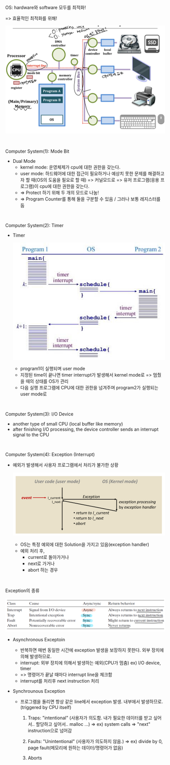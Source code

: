 OS: hardware와 software 모두를 최적화!

=> 효율적인 최적화를 위해!

![IMG_04A926FA88F9-1](image.assets/IMG_04A926FA88F9-1.jpeg)

<br>

Computer System(1): Mode Bit

- Dual Mode
  - kernel mode: 운영체제가 cpu에 대한 권한을 갖는다.
  - user mode: 하드웨어에 대한 접근이 필요하거나 예상치 못한 문제를 해결하고자 할 때(OS의 도움을 필요로 할 때) => 커널모드로 => 유저 프로그램(응용 프로그램)이 cpu에 대한 권한을 갖는다.
  - => Protect 하기 위해 두 개의 모드로 나눔!
  - => Program Counter를 통해 둘을 구분할 수 있음 / 그러나 보통 레지스터를 둠

<br>

Computer System(2): Timer

- Timer

  ![IMG_5C656A285C1B-1](image.assets/IMG_5C656A285C1B-1.jpeg)

  - program1이 실행되며 user mode
  - 지정된 time이 끝나면 timer interrupt가 발생해서 kernel mode로 => 멈췄을 때의 상태를 OS가 관리
  - 다음 실행 프로그램에 CPU에 대한 권한을 넘겨주며 program2가 실행되는 user mode로

<br>

Computer System(3): I/O Device

- another type of small CPU (local buffer like memory)
- after finishing I/O processing, the device controller sends an interrupt signal to the CPU

<br>

Computer System(4): Exception (Interrupt)

- 예외가 발생해서 사용자 프로그램에서 처리가 불가한 상황

  ![IMG_0C06A9F19309-1](image.assets/IMG_0C06A9F19309-1.jpeg)

  - OS는 특정 예외에 대한 Solution을 가지고 있음(exception handler)
  - 예외 처리 후,
    - current로 돌아가거나
    - next로 가거나
    - abort 하는 경우

<br>

Exception의 종류

![IMG_83D90B2C19B5-1](image.assets/IMG_83D90B2C19B5-1.jpeg)

- Asynchronous Exceptoin
  - 반복하면 매번 동일한 시간에 exception 발생을 보장하지 못한다. 외부 장치에 의해 발생하므로.
  - interrupt: 외부 장치에 의해서 발생하는 예외(CPU가 멈춤) ex) I/O device, timer
  - => 명령어가 끝날 때마다 interrupt line을 체크함
  - interrupt를 처리후 next instruction 처리

- Synchrounous Exception

  - 프로그램을 돌리면 항상 같은 line에서 exception 발생. 내부에서 발생하므로. (triggered by CPU itself)

    1. Traps: "intentional" (사용자가 의도함. 내가 필요한 데이터를 받고 싶어서.. 할당하고 싶어서.. malloc ...) => ex) system calls => "next" instruction으로 넘어감

    2. Faults: "Unintentional" (사용자가 의도하지 않음.) => ex) divide by 0, page fault(메모리에 원하는 데이터/명령어가 없음)
    3. Aborts